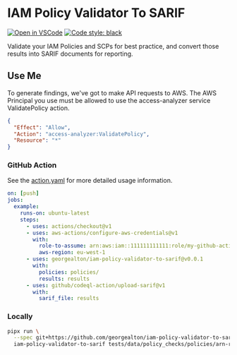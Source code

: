 # IAM Policy Validator To SARIF

[![Open in VSCode](https://open.vscode.dev/badges/open-in-vscode.svg)](https://open.vscode.dev/georgealton/iam-policy-validator-to-sarif)
[![Code style: black](https://img.shields.io/badge/code%20style-black-000000.svg)](https://github.com/psf/black)

Validate your IAM Policies and SCPs for best practice, and convert those results into SARIF documents for reporting.

## Use Me

To generate findings, we've got to make API requests to AWS. The AWS Principal you use must be allowed to use the access-analyzer service ValidatePolicy action.

```json
{
  "Effect": "Allow",
  "Action": "access-analyzer:ValidatePolicy",
  "Resource": "*"
}
```

### GitHub Action

See the [action.yaml](action.yaml) for more detailed usage information.

```yaml
on: [push]
jobs:
  example:
    runs-on: ubuntu-latest
    steps:
      - uses: actions/checkout@v1
      - uses: aws-actions/configure-aws-credentials@v1
        with:
          role-to-assume: arn:aws:iam::111111111111:role/my-github-actions-role-test
          aws-region: eu-west-1
      - uses: georgealton/iam-policy-validator-to-sarif@v0.0.1
        with:
          policies: policies/
          results: results
      - uses: github/codeql-action/upload-sarif@v1
        with:
          sarif_file: results
```

### Locally

```sh
pipx run \
  --spec git+https://github.com/georgealton/iam-policy-validator-to-sarif.git@v0.0.1 \
  iam-policy-validator-to-sarif tests/data/policy_checks/policies/arn-region-not-allowed.json
```
